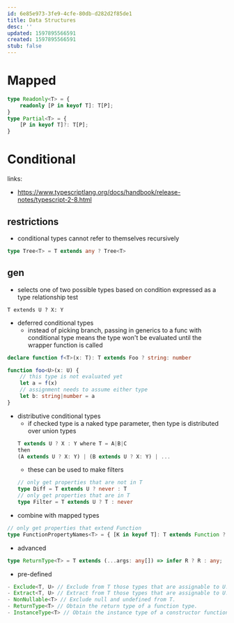 ```yaml
---
id: 6e85e973-3fe9-4cfe-80db-d282d2f85de1
title: Data Structures
desc: ''
updated: 1597895566591
created: 1597895566591
stub: false
---
```


# Mapped

```ts
type Readonly<T> = {
    readonly [P in keyof T]: T[P];
}
type Partial<T> = {
    [P in keyof T]?: T[P];
}

```


# Conditional
links: 
- https://www.typescriptlang.org/docs/handbook/release-notes/typescript-2-8.html

## restrictions
- conditional types cannot refer to themselves recursively
```ts
type Tree<T> = T extends any ? Tree<T>
```

## gen
- selects one of two possible types based on condition expressed as a type relationship test

```
T extends U ? X: Y
```

- deferred conditional types
    - instead of picking branch, passing in generics to a func with conditional type means the type won't be evaluated until the wrapper function is called

```ts
declare function f<T>(x: T): T extends Foo ? string: number

function foo<U>(x: U) {
    // this type is not evaluated yet
    let a = f(x)
    // assignment needs to assume either type
    let b: string|number = a
}
```

- distributive conditional types
    - if checked type is a naked type parameter, then type is distributed over union types
    ```ts
    T extends U ? X : Y where T = A|B|C
    then
    (A extends U ? X: Y) | (B extends U ? X: Y) | ...
    ```
    - these can be used to make filters
    ```ts
    // only get properties that are not in T
    type Diff = T extends U ? never : T
    // only get properties that are in T
    type Filter = T extends U ? T : never
    ```
- combine with mapped types
```ts
// only get properties that extend Function
type FunctionPropertyNames<T> = { [K in keyof T]: T extends Function ? K : never }
```

- advanced
```ts
type ReturnType<T> = T extends (...args: any[]) => infer R ? R : any;
```

- pre-defined
```ts
- Exclude<T, U> // Exclude from T those types that are assignable to U.
- Extract<T, U> // Extract from T those types that are assignable to U.
- NonNullable<T> // Exclude null and undefined from T.
- ReturnType<T> // Obtain the return type of a function type.
- InstanceType<T> // Obtain the instance type of a constructor function type
```
